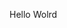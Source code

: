 Hello Wolrd



























































































































































































































































































































































































































































































































































































































































































































































































































































































































































































































































































































































































































































































































































































































































































































































































































































































































































































































































































































































































































































































































































































































































































































































































































































































































































































































































































































































































































































































































































































































































































































































































































































































































































































































































































































































































































































































































































































































































































































































































































































































































































































































































































































































































































































































































































































